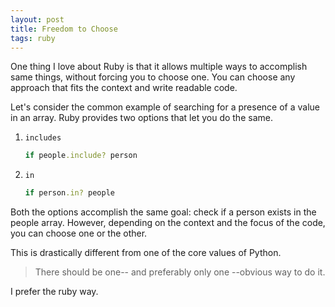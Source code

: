 ```yaml
---
layout: post
title: Freedom to Choose
tags: ruby
---
```


One thing I love about Ruby is that it allows multiple ways to accomplish same things, without forcing you to choose one. You can choose any approach that fits the context and write readable code.

Let's consider the common example of searching for a presence of a value in an array. Ruby provides two options that let you do the same. 

1. `includes`

   ```ruby
   if people.include? person
   ```

2. `in`

    ```ruby
    if person.in? people
    ```

Both the options accomplish the same goal: check if a person exists in the people array. However, depending on the context and the focus of the code, you can choose one or the other. 

This is drastically different from one of the core values of Python. 

> There should be one-- and preferably only one --obvious way to do it.

I prefer the ruby way. 
